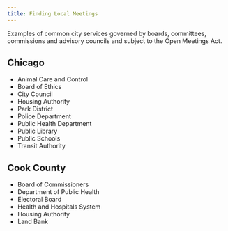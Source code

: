 ```yaml
---
title: Finding Local Meetings
---
```

Examples of common city services governed by boards, committees, commissions and advisory councils and subject to the Open Meetings Act.

## Chicago

* Animal Care and Control
* Board of Ethics
* City Council
* Housing Authority
* Park District
* Police Department
* Public Health Department
* Public Library
* Public Schools
* Transit Authority

## Cook County

* Board of Commissioners
* Department of Public Health
* Electoral Board
* Health and Hospitals System
* Housing Authority
* Land Bank
